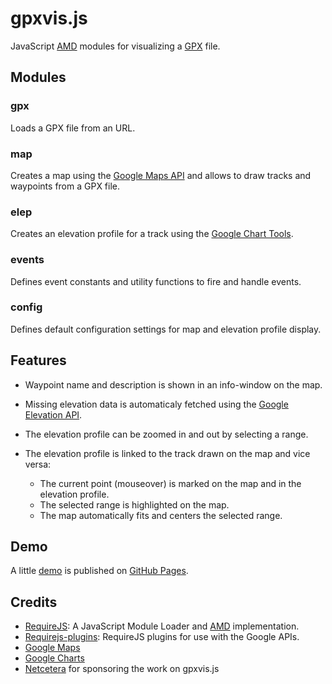 gpxvis.js
=========

JavaScript [AMD](https://github.com/amdjs/amdjs-api/wiki/AMD) modules for
visualizing a [GPX](http://www.topografix.com/gpx.asp) file.

Modules
-------

### gpx

Loads a GPX file from an URL.

### map

Creates a map using the [Google Maps API](https://developers.google.com/maps/)
and allows to draw tracks and waypoints from a GPX file.

### elep

Creates an elevation profile for a track using the [Google Chart
Tools](https://developers.google.com/chart/).

### events

Defines event constants and utility functions to fire and handle events.

### config

Defines default configuration settings for map and elevation profile display.

Features
--------

* Waypoint name and description is shown in an info-window on the map.

* Missing elevation data is automaticaly fetched using the [Google Elevation
  API](https://developers.google.com/maps/documentation/elevation/).

* The elevation profile can be zoomed in and out by selecting a range.

* The elevation profile is linked to the track drawn on the map and vice versa:
  - The current point (mouseover) is marked on the map and in the elevation profile.
  - The selected range is highlighted on the map.
  - The map automatically fits and centers the selected range.

Demo
----

A little [demo](http://alimfeld.github.com/gpxvis.js/) is published on [GitHub
Pages](http://pages.github.com/).

Credits
-------

* [RequireJS](http://requirejs.org): A JavaScript Module Loader and
  [AMD](https://github.com/amdjs/amdjs-api/wiki/AMD) implementation.
* [Requirejs-plugins](https://github.com/millermedeiros/requirejs-plugins):
  RequireJS plugins for use with the Google APIs.
* [Google Maps](https://developers.google.com/maps/)
* [Google Charts](https://developers.google.com/chart/)
* [Netcetera](https://github.com/netceteragroup) for sponsoring the work on
  gpxvis.js
